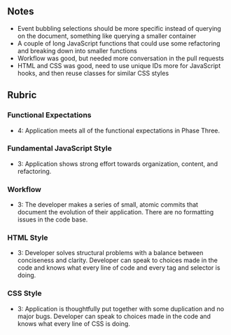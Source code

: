 ## Notes

* Event bubbling selections should be more specific instead of querying on the document, something like querying a smaller container
* A couple of long JavaScript functions that could use some refactoring and breaking down into smaller functions
* Workflow was good, but needed more conversation in the pull requests
* HTML and CSS was good, need to use unique IDs more for JavaScript hooks, and then reuse classes for similar CSS styles

## Rubric

### Functional Expectations

- 4: Application meets all of the functional expectations in Phase Three.

### Fundamental JavaScript Style

- 3: Application shows strong effort towards organization, content, and refactoring.

### Workflow

- 3: The developer makes a series of small, atomic commits that document the evolution of their application. There are no formatting issues in the code base.

### HTML Style

- 3:  Developer solves structural problems with a balance between conciseness and clarity. Developer can speak to choices made in the code and knows what every line of code and every tag and selector is doing.

### CSS Style

- 3:  Application is thoughtfully put together with some duplication and no major bugs. Developer can speak to choices made in the code and knows what every line of CSS is doing.
